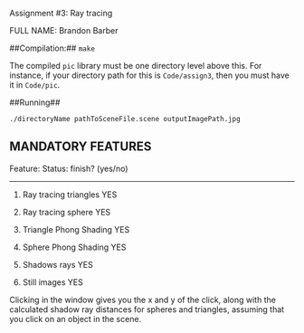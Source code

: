 Assignment #3: Ray tracing

FULL NAME: Brandon Barber


##Compilation:##
`make`

The compiled `pic` library must be one directory level above this. For instance, if your directory path for this is `Code/assign3`, then you must have it in `Code/pic`.

##Running##

```./directoryName pathToSceneFile.scene outputImagePath.jpg```


MANDATORY FEATURES
------------------

Feature:                                 Status: finish? (yes/no)
-------------------------------------    -------------------------
1) Ray tracing triangles                  YES

2) Ray tracing sphere                     YES

3) Triangle Phong Shading                 YES

4) Sphere Phong Shading                   YES

5) Shadows rays                           YES

6) Still images                           YES


Clicking in the window gives you the x and y of the click, along with the calculated shadow ray distances for spheres and triangles, assuming that you click on an object in the scene.